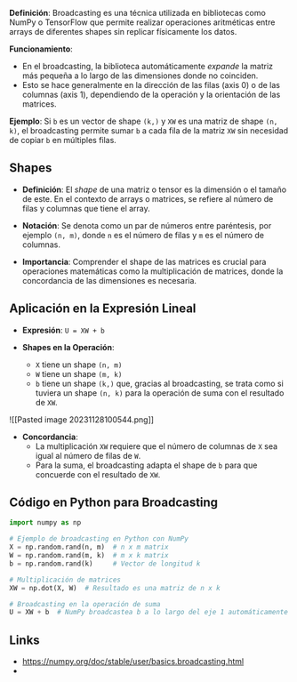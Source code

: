 
**Definición**: Broadcasting es una técnica utilizada en bibliotecas como NumPy o TensorFlow que permite realizar operaciones aritméticas entre arrays de diferentes shapes sin replicar físicamente los datos.

**Funcionamiento**: 
  - En el broadcasting, la biblioteca automáticamente *expande* la matriz más pequeña a lo largo de las dimensiones donde no coinciden.
  - Esto se hace generalmente en la dirección de las filas (axis 0) o de las columnas (axis 1), dependiendo de la operación y la orientación de las matrices.

**Ejemplo**: Si `b` es un vector de shape `(k,)` y `XW` es una matriz de shape `(n, k)`, el broadcasting permite sumar `b` a cada fila de la matriz `XW` sin necesidad de copiar `b` en múltiples filas.

## Shapes

- **Definición**: El *shape* de una matriz o tensor es la dimensión o el tamaño de este. En el contexto de arrays o matrices, se refiere al número de filas y columnas que tiene el array.
  
- **Notación**: Se denota como un par de números entre paréntesis, por ejemplo `(n, m)`, donde `n` es el número de filas y `m` es el número de columnas.

- **Importancia**: Comprender el shape de las matrices es crucial para operaciones matemáticas como la multiplicación de matrices, donde la concordancia de las dimensiones es necesaria.
## Aplicación en la Expresión Lineal

- **Expresión**: `U = XW + b`
  
- **Shapes en la Operación**:
  - `X` tiene un shape `(n, m)`
  - `W` tiene un shape `(m, k)`
  - `b` tiene un shape `(k,)` que, gracias al broadcasting, se trata como si tuviera un shape `(n, k)` para la operación de suma con el resultado de `XW`.
  
![[Pasted image 20231128100544.png]]

- **Concordancia**:
  - La multiplicación `XW` requiere que el número de columnas de `X` sea igual al número de filas de `W`.
  - Para la suma, el broadcasting adapta el shape de `b` para que concuerde con el resultado de `XW`.

## Código en Python para Broadcasting

```python
import numpy as np

# Ejemplo de broadcasting en Python con NumPy
X = np.random.rand(n, m)  # n x m matrix
W = np.random.rand(m, k)  # m x k matrix
b = np.random.rand(k)     # Vector de longitud k

# Multiplicación de matrices
XW = np.dot(X, W)  # Resultado es una matriz de n x k

# Broadcasting en la operación de suma
U = XW + b  # NumPy broadcastea b a lo largo del eje 1 automáticamente
```

## Links

- https://numpy.org/doc/stable/user/basics.broadcasting.html
- 